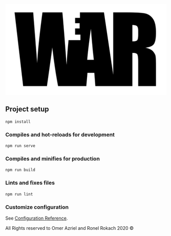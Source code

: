 ![We(a)r](./src/assets/war_logo.svg?sanitize=true "We(a)r")

## Project setup
```
npm install
```

### Compiles and hot-reloads for development
```
npm run serve
```

### Compiles and minifies for production
```
npm run build
```

### Lints and fixes files
```
npm run lint
```

### Customize configuration
See [Configuration Reference](https://cli.vuejs.org/config/).

All Rights reserved to Omer Azriel and Ronel Rokach
2020 ©

